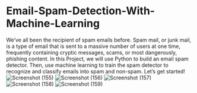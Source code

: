 # Email-Spam-Detection-With-Machine-Learning
We’ve all been the recipient of spam emails before. Spam mail, or junk mail, is a type of email
that is sent to a massive number of users at one time, frequently containing cryptic
messages, scams, or most dangerously, phishing content.
In this Project, we will use Python to build an email spam detector. Then, use machine learning to
train the spam detector to recognize and classify emails into spam and non-spam. Let’s get started!
![Screenshot (155)](https://user-images.githubusercontent.com/105009323/234913927-1506c9e1-9272-4f5e-b85b-abd76f49c4d2.png)
![Screenshot (156)](https://user-images.githubusercontent.com/105009323/234913945-083ea8e3-c485-4f9c-8f92-db6997e6af4f.png)
![Screenshot (157)](https://user-images.githubusercontent.com/105009323/234913964-1cbceb33-c30e-4c6e-a0bc-4f6c33e4dfcd.png)
![Screenshot (158)](https://user-images.githubusercontent.com/105009323/234913975-0662d338-0ef3-4b56-af07-827f9988921b.png)
![Screenshot (159)](https://user-images.githubusercontent.com/105009323/234913993-fc24b86b-50c0-439f-8242-89a4e9fe4bd3.png)
